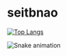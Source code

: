 # seitbnao


[![Top Langs](https://github-readme-stats.vercel.app/api/top-langs/?username=USERNAME&layout=compact)](https://github.com/USERNAME/github-readme-stats)

![Snake animation](https://github.com/USERNAME/USERNAME/blob/output/github-contribution-grid-snake.svg)
